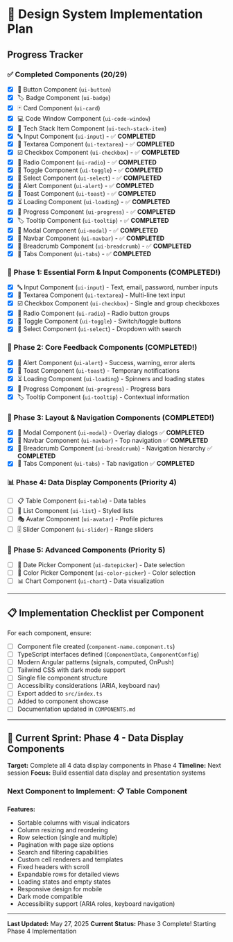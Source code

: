 # 🎯 Design System Implementation Plan

## Progress Tracker

### ✅ **Completed Components (20/29)**
- [x] 🔘 Button Component (`ui-button`)
- [x] 🏷️ Badge Component (`ui-badge`) 
- [x] 🃏 Card Component (`ui-card`)
- [x] 💻 Code Window Component (`ui-code-window`)
- [x] 🔧 Tech Stack Item Component (`ui-tech-stack-item`)
- [x] 🔤 Input Component (`ui-input`) - ✅ **COMPLETED**
- [x] 📝 Textarea Component (`ui-textarea`) - ✅ **COMPLETED**
- [x] ☑️ Checkbox Component (`ui-checkbox`) - ✅ **COMPLETED**
- [x] 🔘 Radio Component (`ui-radio`) - ✅ **COMPLETED**
- [x] 🔄 Toggle Component (`ui-toggle`) - ✅ **COMPLETED**
- [x] 📍 Select Component (`ui-select`) - ✅ **COMPLETED**
- [x] 🔔 Alert Component (`ui-alert`) - ✅ **COMPLETED**
- [x] 🍞 Toast Component (`ui-toast`) - ✅ **COMPLETED**
- [x] ⏳ Loading Component (`ui-loading`) - ✅ **COMPLETED**
- [x] 🔄 Progress Component (`ui-progress`) - ✅ **COMPLETED**
- [x] 🏷️ Tooltip Component (`ui-tooltip`) - ✅ **COMPLETED**
- [x] 📱 Modal Component (`ui-modal`) - ✅ **COMPLETED**
- [x] 🧭 Navbar Component (`ui-navbar`) - ✅ **COMPLETED**
- [x] 🍞 Breadcrumb Component (`ui-breadcrumb`) - ✅ **COMPLETED**
- [x] 📑 Tabs Component (`ui-tabs`) - ✅ **COMPLETED**

### 🎉 **Phase 1: Essential Form & Input Components (COMPLETED!)**
- [x] 🔤 Input Component (`ui-input`) - Text, email, password, number inputs
- [x] 📝 Textarea Component (`ui-textarea`) - Multi-line text input
- [x] ☑️ Checkbox Component (`ui-checkbox`) - Single and group checkboxes
- [x] 🔘 Radio Component (`ui-radio`) - Radio button groups
- [x] 🔄 Toggle Component (`ui-toggle`) - Switch/toggle buttons
- [x] 📍 Select Component (`ui-select`) - Dropdown with search

### 🎉 **Phase 2: Core Feedback Components (COMPLETED!)**
- [x] 🔔 Alert Component (`ui-alert`) - Success, warning, error alerts
- [x] 🍞 Toast Component (`ui-toast`) - Temporary notifications
- [x] ⏳ Loading Component (`ui-loading`) - Spinners and loading states
- [x] 🔄 Progress Component (`ui-progress`) - Progress bars
- [x] 🏷️ Tooltip Component (`ui-tooltip`) - Contextual information

### 🎉 **Phase 3: Layout & Navigation Components (COMPLETED!)**
- [x] 📱 Modal Component (`ui-modal`) - Overlay dialogs ✅ **COMPLETED**
- [x] 🧭 Navbar Component (`ui-navbar`) - Top navigation ✅ **COMPLETED**
- [x] 🍞 Breadcrumb Component (`ui-breadcrumb`) - Navigation hierarchy ✅ **COMPLETED**
- [x] 📑 Tabs Component (`ui-tabs`) - Tab navigation ✅ **COMPLETED**

### 📊 **Phase 4: Data Display Components (Priority 4)**
- [ ] 📋 Table Component (`ui-table`) - Data tables
- [ ] 📄 List Component (`ui-list`) - Styled lists
- [ ] 🎭 Avatar Component (`ui-avatar`) - Profile pictures
- [ ] 🎚️ Slider Component (`ui-slider`) - Range sliders

### 🎨 **Phase 5: Advanced Components (Priority 5)**
- [ ] 📅 Date Picker Component (`ui-datepicker`) - Date selection
- [ ] 🎨 Color Picker Component (`ui-color-picker`) - Color selection
- [ ] 📊 Chart Component (`ui-chart`) - Data visualization

---

## 📋 **Implementation Checklist per Component**

For each component, ensure:
- [ ] Component file created (`component-name.component.ts`)
- [ ] TypeScript interfaces defined (`ComponentData`, `ComponentConfig`)
- [ ] Modern Angular patterns (signals, computed, OnPush)
- [ ] Tailwind CSS with dark mode support
- [ ] Single file component structure
- [ ] Accessibility considerations (ARIA, keyboard nav)
- [ ] Export added to `src/index.ts`
- [ ] Added to component showcase
- [ ] Documentation updated in `COMPONENTS.md`

---

## 🎯 **Current Sprint: Phase 4 - Data Display Components**

**Target:** Complete all 4 data display components in Phase 4
**Timeline:** Next session
**Focus:** Build essential data display and presentation systems

### Next Component to Implement: 📋 Table Component

**Features:**
- Sortable columns with visual indicators
- Column resizing and reordering
- Row selection (single and multiple)
- Pagination with page size options
- Search and filtering capabilities
- Custom cell renderers and templates
- Fixed headers with scroll
- Expandable rows for detailed views
- Loading states and empty states
- Responsive design for mobile
- Dark mode compatible
- Accessibility support (ARIA roles, keyboard navigation)

---

**Last Updated:** May 27, 2025
**Current Status:** Phase 3 Complete! Starting Phase 4 Implementation
